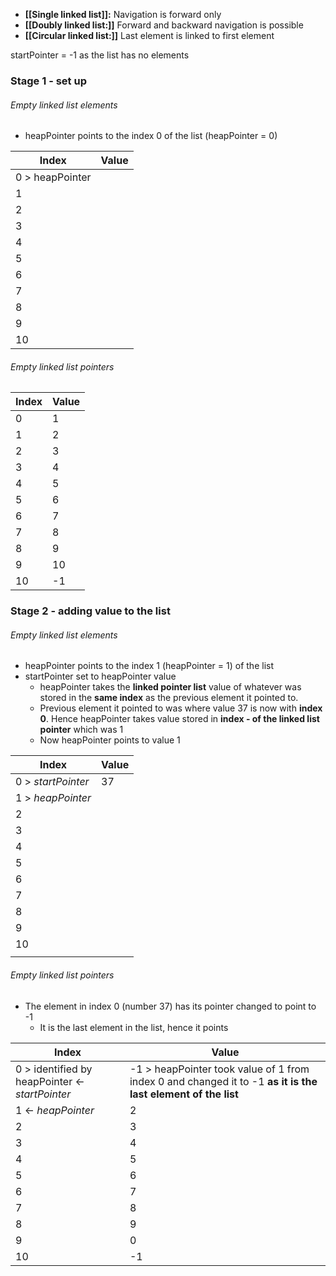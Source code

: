 - **[[Single linked list]]:** Navigation is forward only
- **[[Doubly linked list:]]** Forward and backward navigation is possible
- **[[Circular linked list:]]** Last element is linked to first element

startPointer = -1 as the list has no elements

### Stage 1 - set up 
###### Empty linked list elements

- heapPointer points to the index 0 of the list (heapPointer = 0)

| Index | Value |
| ---- | ---- |
| 0 > heapPointer |  |
| 1 |  |
| 2 |  |
| 3 |  |
| 4 |  |
| 5 |  |
| 6 |  |
| 7 |  |
| 8 |  |
| 9 |  |
| 10 |  |

###### Empty linked list pointers
| Index | Value |
| ---- | ---- |
| 0 | 1 |
| 1 | 2 |
| 2 | 3 |
| 3 | 4 |
| 4 | 5 |
| 5 | 6 |
| 6 | 7 |
| 7 | 8 |
| 8 | 9 |
| 9 | 10 |
| 10 | -1 |


### Stage 2 - adding value to the list

###### Empty linked list elements

- heapPointer points to the index 1 (heapPointer = 1) of the list 
- startPointer set to heapPointer value
	- heapPointer takes the **linked pointer list** value of whatever was stored in the **same index** as the previous element it pointed to.
	- Previous element it pointed to was where value 37 is now with **index 0**. Hence heapPointer takes value stored in **index - of the linked list pointer** which was 1
	- Now heapPointer points to value 1

| Index | Value |
| ---- | ---- |
| 0 > *startPointer* | 37 |
| 1 > *heapPointer* |  |
| 2 |  |
| 3 |  |
| 4 |  |
| 5 |  |
| 6 |  |
| 7 |  |
| 8 |  |
| 9 |  |
| 10 |  |
|  |  |

###### Empty linked list pointers
- The element in index 0 (number 37) has its pointer changed to point to -1 
	- It is the last element in the list, hence it points 

| Index | Value |
| ---- | ---- |
| 0 > identified by heapPointer <- *startPointer*  | -1 > heapPointer took value of 1 from index 0 and changed it to -1  **as it is the last element of the list** |
| 1 <- *heapPointer* | 2 |
| 2 | 3 |
| 3 | 4 |
| 4 | 5 |
| 5 | 6 |
| 6 | 7 |
| 7 | 8 |
| 8 | 9 |
| 9 | 0 |
| 10 | -1 |